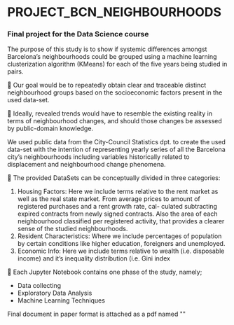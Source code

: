 # PROJECT_BCN_NEIGHBOURHOODS

### Final project for the Data Science course


The purpose of this study is to show if systemic differences amongst Barcelona’s neighbourhoods
could be grouped using a machine learning clusterization algorithm (KMeans) for each of the five
years being studied in pairs.

🎯 Our goal would be to repeatedly obtain clear and traceable distinct neighbourhood groups based
on the socioeconomic factors present in the used data-set.

🏅 Ideally, revealed trends would have to resemble the existing reality in terms of neighbourhood
changes, and should those changes be assessed by public-domain knowledge.


We used public data from the City-Council Statistics dpt. to create the used data-set with the
intention of representing yearly series of all the Barcelona city’s neighbourhoods including variables
historically related to displacement and neighbourhood change phenomena.

💾 The provided DataSets can be conceptually divided in three categories:

1. Housing Factors: Here we include terms relative to the rent market as well as the real state
market. From average prices to amount of registered purchases and a rent growth rate, cal-
culated subtracting expired contracts from newly signed contracts. Also the area of each
neighbourhood classified per registered activity, that provides a clearer sense of the studied
neighbourhoods.
2. Resident Characteristics: Where we include percentages of population by certain conditions
like higher education, foreigners and unemployed.
3. Economic Info: Here we include terms relative to wealth (i.e. disposable income) and it’s
inequality distribution (i.e. Gini index


📙 Each Jupyter Notebook contains one phase of the study, namely; 
- Data collecting
- Exploratory Data Analysis
- Machine Learning Techniques  


Final document in paper format is attached as a pdf named ""
